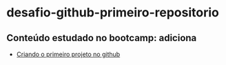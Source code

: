 # desafio-github-primeiro-repositorio

## Conteúdo estudado no bootcamp: adiciona
* [Criando o primeiro projeto no github](./Criando-Primeiro-Repositorio/revisao-git.md)
